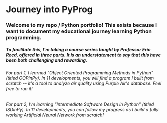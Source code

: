 # Journey into PyProg
### Welcome to my repo / Python portfolio! This exists because I want to document my educational journey learning Python programming.
##### To facilitate this, I'm taking a course series taught by Professor Eric Reed, offered in three parts. It is an understatement to say that this have been both challenging and rewarding.
###### For part 1, I learned "Object Oriented Programming Methods in Python" (titled OOPinPy). In 11 developments, you will find a program I built from scratch -- it's a tool to analyze air quality using Purple Air's database. Feel free to run it!
###### For part 2, I'm learning "Intermediate Software Design in Python" (titled ISDinPy). In 11 developments, you can follow my progress as I build a fully working Artificial Neural Network from scratch!
